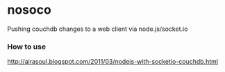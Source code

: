 nosoco
=========

Pushing couchdb changes to a web client via node.js/socket.io

### How to use

<a href="http://airasoul.blogspot.com/2011/03/nodejs-with-socketio-couchdb.html">http://airasoul.blogspot.com/2011/03/nodejs-with-socketio-couchdb.html</a>

